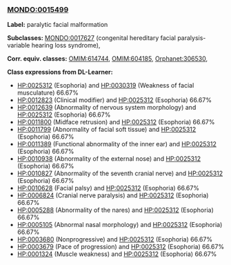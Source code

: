 
### [MONDO:0015499](http://purl.obolibrary.org/obo/MONDO_0015499)
**Label:** paralytic facial malformation

**Subclasses:** [MONDO:0017627](http://purl.obolibrary.org/obo/MONDO_0017627) (congenital hereditary facial paralysis-variable hearing loss syndrome), 

**Corr. equiv. classes:** [OMIM:614744](http://purl.obolibrary.org/obo/OMIM_614744), [OMIM:604185](http://purl.obolibrary.org/obo/OMIM_604185), [Orphanet:306530](http://www.orpha.net/ORDO/Orphanet_306530), 

**Class expressions from DL-Learner:**

- [HP:0025312](http://purl.obolibrary.org/obo/HP_0025312) (Esophoria) and [HP:0030319](http://purl.obolibrary.org/obo/HP_0030319) (Weakness of facial musculature) 66.67%
- [HP:0012823](http://purl.obolibrary.org/obo/HP_0012823) (Clinical modifier) and [HP:0025312](http://purl.obolibrary.org/obo/HP_0025312) (Esophoria) 66.67%
- [HP:0012639](http://purl.obolibrary.org/obo/HP_0012639) (Abnormality of nervous system morphology) and [HP:0025312](http://purl.obolibrary.org/obo/HP_0025312) (Esophoria) 66.67%
- [HP:0011800](http://purl.obolibrary.org/obo/HP_0011800) (Midface retrusion) and [HP:0025312](http://purl.obolibrary.org/obo/HP_0025312) (Esophoria) 66.67%
- [HP:0011799](http://purl.obolibrary.org/obo/HP_0011799) (Abnormality of facial soft tissue) and [HP:0025312](http://purl.obolibrary.org/obo/HP_0025312) (Esophoria) 66.67%
- [HP:0011389](http://purl.obolibrary.org/obo/HP_0011389) (Functional abnormality of the inner ear) and [HP:0025312](http://purl.obolibrary.org/obo/HP_0025312) (Esophoria) 66.67%
- [HP:0010938](http://purl.obolibrary.org/obo/HP_0010938) (Abnormality of the external nose) and [HP:0025312](http://purl.obolibrary.org/obo/HP_0025312) (Esophoria) 66.67%
- [HP:0010827](http://purl.obolibrary.org/obo/HP_0010827) (Abnormality of the seventh cranial nerve) and [HP:0025312](http://purl.obolibrary.org/obo/HP_0025312) (Esophoria) 66.67%
- [HP:0010628](http://purl.obolibrary.org/obo/HP_0010628) (Facial palsy) and [HP:0025312](http://purl.obolibrary.org/obo/HP_0025312) (Esophoria) 66.67%
- [HP:0006824](http://purl.obolibrary.org/obo/HP_0006824) (Cranial nerve paralysis) and [HP:0025312](http://purl.obolibrary.org/obo/HP_0025312) (Esophoria) 66.67%
- [HP:0005288](http://purl.obolibrary.org/obo/HP_0005288) (Abnormality of the nares) and [HP:0025312](http://purl.obolibrary.org/obo/HP_0025312) (Esophoria) 66.67%
- [HP:0005105](http://purl.obolibrary.org/obo/HP_0005105) (Abnormal nasal morphology) and [HP:0025312](http://purl.obolibrary.org/obo/HP_0025312) (Esophoria) 66.67%
- [HP:0003680](http://purl.obolibrary.org/obo/HP_0003680) (Nonprogressive) and [HP:0025312](http://purl.obolibrary.org/obo/HP_0025312) (Esophoria) 66.67%
- [HP:0003679](http://purl.obolibrary.org/obo/HP_0003679) (Pace of progression) and [HP:0025312](http://purl.obolibrary.org/obo/HP_0025312) (Esophoria) 66.67%
- [HP:0001324](http://purl.obolibrary.org/obo/HP_0001324) (Muscle weakness) and [HP:0025312](http://purl.obolibrary.org/obo/HP_0025312) (Esophoria) 66.67%


